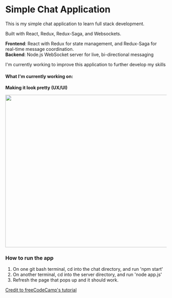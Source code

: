 # Simple Chat Application

This is my simple chat application to learn full stack development.

Built with React, Redux, Redux-Saga, and Websockets.

**Frontend**: React with Redux for state management, and Redux-Saga for real-time message coordination.  
**Backend**: Node.js WebSocket server for live, bi-directional messaging

I'm currently working to improve this application to further develop my skills

#### What I'm currently working on:  
**Making it look pretty (UX/UI)**

<img src= "https://github.com/ConnorMcDonalds97/chat-app/blob/main/Assets/Demonstration.gif"  width="838" height="475"/>


### How to run the app
1. On one git bash terminal, cd into the chat directory, and run 'npm start'
2. On another terminal, cd into the server directory, and run 'node app.js'
3. Refresh the page that pops up and it should work.


[Credit to freeCodeCamp's tutorial](https://www.youtube.com/watch?v=x_fHXt9V3zQ)


